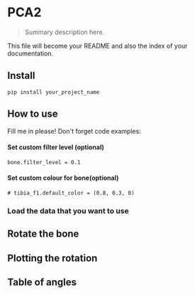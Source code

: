 # PCA2 
> Summary description here.


This file will become your README and also the index of your documentation.

## Install

`pip install your_project_name`

## How to use

Fill me in please! Don't forget code examples:

#### Set custom filter level (optional)

```
bone.filter_level = 0.1
```

#### Set custom colour for bone(optional)

```
# tibia_f1.default_color = (0.8, 0.3, 0)
```

### Load the data that you want to use

## Rotate the bone

## Plotting the rotation

## Table of angles

